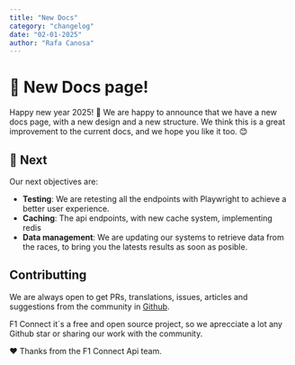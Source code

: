 ```yaml
---
title: "New Docs"
category: "changelog"
date: "02-01-2025"
author: "Rafa Canosa"
---
```


# 🚀 New Docs page!

Happy new year 2025! 🎉 We are happy to announce that we have a new docs page, with a new design and a new structure. We think this is a great improvement to the current docs, and we hope you like it too. 😊

## 📌 Next

Our next objectives are:

- **Testing**: We are retesting all the endpoints with Playwright to achieve a better user experience.
- **Caching**: The api endpoints, with new cache system, implementing redis
- **Data management**: We are updating our systems to retrieve data from the races, to bring you the latests results as soon as posible.

## Contributting

We are always open to get PRs, translations, issues, articles and suggestions from the community in [Github](https://github.com/Rafacv23/F1-api).

F1 Connect it´s a free and open source project, so we aprecciate a lot any Github star or sharing our work with the community.

♥️ Thanks from the F1 Connect Api team.
